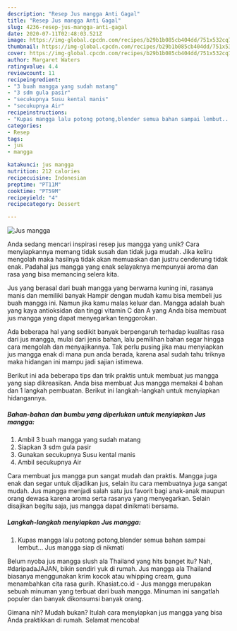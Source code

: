```yaml
---
description: "Resep Jus mangga Anti Gagal"
title: "Resep Jus mangga Anti Gagal"
slug: 4236-resep-jus-mangga-anti-gagal
date: 2020-07-11T02:48:03.521Z
image: https://img-global.cpcdn.com/recipes/b29b1b085cb404dd/751x532cq70/jus-mangga-foto-resep-utama.jpg
thumbnail: https://img-global.cpcdn.com/recipes/b29b1b085cb404dd/751x532cq70/jus-mangga-foto-resep-utama.jpg
cover: https://img-global.cpcdn.com/recipes/b29b1b085cb404dd/751x532cq70/jus-mangga-foto-resep-utama.jpg
author: Margaret Waters
ratingvalue: 4.4
reviewcount: 11
recipeingredient:
- "3 buah mangga yang sudah matang"
- "3 sdm gula pasir"
- "secukupnya Susu kental manis"
- "secukupnya Air"
recipeinstructions:
- "Kupas mangga lalu potong potong,blender semua bahan sampai lembut... Jus mangga siap di nikmati"
categories:
- Resep
tags:
- jus
- mangga

katakunci: jus mangga 
nutrition: 212 calories
recipecuisine: Indonesian
preptime: "PT11M"
cooktime: "PT59M"
recipeyield: "4"
recipecategory: Dessert

---
```



![Jus mangga](https://img-global.cpcdn.com/recipes/b29b1b085cb404dd/751x532cq70/jus-mangga-foto-resep-utama.jpg)

Anda sedang mencari inspirasi resep jus mangga yang unik? Cara menyiapkannya memang tidak susah dan tidak juga mudah. Jika keliru mengolah maka hasilnya tidak akan memuaskan dan justru cenderung tidak enak. Padahal jus mangga yang enak selayaknya mempunyai aroma dan rasa yang bisa memancing selera kita.

Jus yang berasal dari buah mangga yang berwarna kuning ini, rasanya manis dan memiliki banyak Hampir dengan mudah kamu bisa membeli jus buah mangga ini. Namun jika kamu malas keluar dan. Mangga adalah buah yang kaya antioksidan dan tinggi vitamin C dan A yang Anda bisa membuat jus mangga yang dapat menyegarkan tenggorokan.

Ada beberapa hal yang sedikit banyak berpengaruh terhadap kualitas rasa dari jus mangga, mulai dari jenis bahan, lalu pemilihan bahan segar hingga cara mengolah dan menyajikannya. Tak perlu pusing jika mau menyiapkan jus mangga enak di mana pun anda berada, karena asal sudah tahu triknya maka hidangan ini mampu jadi sajian istimewa.


Berikut ini ada beberapa tips dan trik praktis untuk membuat jus mangga yang siap dikreasikan. Anda bisa membuat Jus mangga memakai 4 bahan dan 1 langkah pembuatan. Berikut ini langkah-langkah untuk menyiapkan hidangannya.

<!--inarticleads1-->

##### Bahan-bahan dan bumbu yang diperlukan untuk menyiapkan Jus mangga:

1. Ambil 3 buah mangga yang sudah matang
1. Siapkan 3 sdm gula pasir
1. Gunakan secukupnya Susu kental manis
1. Ambil secukupnya Air


Cara membuat jus mangga pun sangat mudah dan praktis. Mangga juga enak dan segar untuk dijadikan jus, selain itu cara membuatnya juga sangat mudah. Jus mangga menjadi salah satu jus favorit bagi anak-anak maupun orang dewasa karena aroma serta rasanya yang menyegarkan. Selain disajikan begitu saja, jus mangga dapat dinikmati bersama. 

<!--inarticleads2-->

##### Langkah-langkah menyiapkan Jus mangga:

1. Kupas mangga lalu potong potong,blender semua bahan sampai lembut... Jus mangga siap di nikmati


Belum nyoba jus mangga slush ala Thailand yang hits banget itu? Nah, #daripadaJAJAN, bikin sendiri yuk di rumah. Jus mangga ala Thailand biasanya menggunakan krim kocok atau whipping cream, guna menambahkan cita rasa gurih. Khasiat.co.id - Jus mangga merupakan sebuah minuman yang terbuat dari buah mangga. Minuman ini sangatlah populer dan banyak dikonsumsi banyak orang. 

Gimana nih? Mudah bukan? Itulah cara menyiapkan jus mangga yang bisa Anda praktikkan di rumah. Selamat mencoba!

